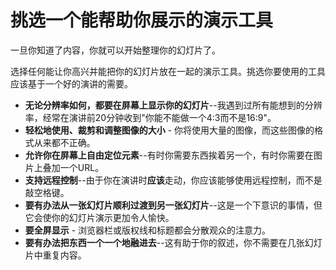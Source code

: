 # 挑选一个能帮助你展示的演示工具

一旦你知道了内容，你就可以开始整理你的幻灯片了。

选择任何能让你高兴并能把你的幻灯片放在一起的演示工具。挑选你要使用的工具应该基于一个好的演讲的需要。

-   **无论分辨率如何，都要在屏幕上显示你的幻灯片**--我遇到过所有能想到的分辨率，经常在演讲前20分钟收到"你能不能做一个4:3而不是16:9"。
-   **轻松地使用、裁剪和调整图像的大小** - 你将使用大量的图像，而这些图像的格式从来都不正确。
-   **允许你在屏幕上自由定位元素**--有时你需要东西挨着另一个，有时你需要在图片上叠加一个URL。
-   **支持远程控制**--由于你在演讲时**应该**走动，你应该能够使用远程控制，而不是敲空格键。
-   **要有办法从一张幻灯片顺利过渡到另一张幻灯片**--这是一个下意识的事情，但它会使你的幻灯片演示更加令人愉快。
-   **要全屏显示** - 浏览器栏或版权线和标题都会分散观众的注意力。
-   **要有办法把东西一个一个地融进去**--这有助于你的叙述，你不需要在几张幻灯片中重复内容。